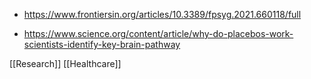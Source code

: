 - https://www.frontiersin.org/articles/10.3389/fpsyg.2021.660118/full

- https://www.science.org/content/article/why-do-placebos-work-scientists-identify-key-brain-pathway

[[Research]] [[Healthcare]]
